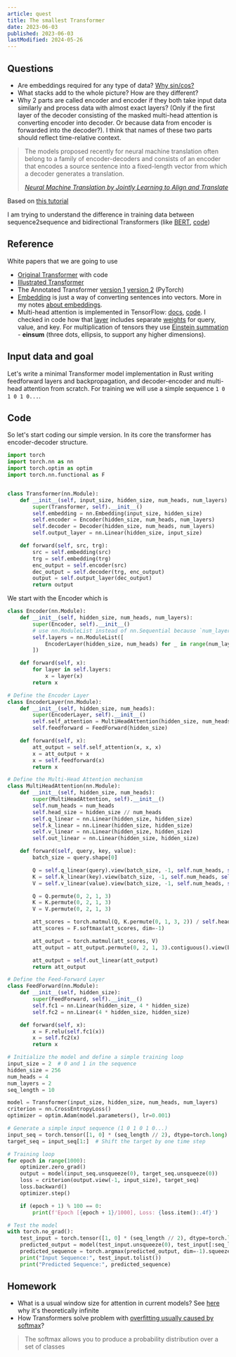 ```yaml
---
article: quest
title: The smallest Transformer
date: 2023-06-03
published: 2023-06-03
lastModified: 2024-05-26
---
```



## Questions

- Are embeddings required for any type of data? [Why sin/cos?](/science/as-always-no-explanation)
- What stacks add to the whole picture? How are they different?
- Why 2 parts are called encoder and encoder if they both take input data similarly and process data with almost exact layers? (Only if the first layer of the decoder consisting of the masked multi-head attention is converting encoder into decoder. Or because data from encoder is forwarded into the decoder?). I think that names of these two parts should reflect time-relative context.

>  The models proposed recently for neural machine translation often belong to a family of encoder-decoders and consists of an encoder that encodes a source sentence into a fixed-length vector from which a decoder generates a translation.
>
> _[Neural Machine Translation by Jointly Learning to Align and Translate](https://arxiv.org/abs/1409.0473)_


Based on [this tutorial](https://www.tensorflow.org/text/tutorials/transformer)

I am trying to understand the difference in training data between sequence2sequence and bidirectional Transformers (like [BERT](https://arxiv.org/pdf/1810.04805.pdf), [code](https://github.com/tensorflow/models/blob/master/official/legacy/bert/bert_models.py))


## Reference

White papers that we are going to use

- [Original Transformer](https://nlp.seas.harvard.edu/2018/04/03/attention.html) with code
- [Illustrated Transformer](https://jalammar.github.io/illustrated-transformer/)
- The Annotated Transformer [version 1](https://nlp.seas.harvard.edu/2018/04/03/attention.html) [version 2](https://nlp.seas.harvard.edu/annotated-transformer/) (PyTorch)
- [Embedding](https://medium.com/deeper-learning/glossary-of-deep-learning-word-embedding-f90c3cec34ca) is just a way of converting sentences into vectors. More in my notes [about embeddings](/science/as-always-no-explanation).
- Multi-head attention is implemented in TensorFlow: [docs](https://www.tensorflow.org/api_docs/python/tf/keras/layers/MultiHeadAttention), [code](https://github.com/tensorflow/addons/blob/v0.20.0/tensorflow_addons/layers/multihead_attention.py#L22-L298). I checked in code how that [layer](https://www.tensorflow.org/api_docs/python/tf/keras/Layer) includes separate [weights](https://www.tensorflow.org/guide/keras/making_new_layers_and_models_via_subclassing) for query, value, and key. For multiplication of tensors they use [Einstein summation](https://rockt.github.io/2018/04/30/einsum) - **einsum** (three dots, ellipsis, to support any higher dimensions).

## Input data and goal

Let's write a minimal Transformer model implementation in Rust writing feedforward layers and backpropagation, and decoder-encoder and multi-head attention from scratch. For training we will use a simple sequence `1 0 1 0 1 0...`.

## Code

So let's start coding our simple version. In its core the transformer has encoder-decoder structure.

```py
import torch
import torch.nn as nn
import torch.optim as optim
import torch.nn.functional as F


class Transformer(nn.Module):
    def __init__(self, input_size, hidden_size, num_heads, num_layers):
        super(Transformer, self).__init__()
        self.embedding = nn.Embedding(input_size, hidden_size)
        self.encoder = Encoder(hidden_size, num_heads, num_layers)
        self.decoder = Decoder(hidden_size, num_heads, num_layers)
        self.output_layer = nn.Linear(hidden_size, input_size)

    def forward(self, src, trg):
        src = self.embedding(src)
        trg = self.embedding(trg)
        enc_output = self.encoder(src)
        dec_output = self.decoder(trg, enc_output)
        output = self.output_layer(dec_output)
        return output
```

We start with the Encoder which is 

```py
class Encoder(nn.Module):
    def __init__(self, hidden_size, num_heads, num_layers):
        super(Encoder, self).__init__()
        # use nn.ModuleList instead of nn.Sequential because `num_layers` is an input parameter
        self.layers = nn.ModuleList([
            EncoderLayer(hidden_size, num_heads) for _ in range(num_layers)
        ])

    def forward(self, x):
        for layer in self.layers:
            x = layer(x)
        return x
```

```py
# Define the Encoder Layer
class EncoderLayer(nn.Module):
    def __init__(self, hidden_size, num_heads):
        super(EncoderLayer, self).__init__()
        self.self_attention = MultiHeadAttention(hidden_size, num_heads)
        self.feedforward = FeedForward(hidden_size)

    def forward(self, x):
        att_output = self.self_attention(x, x, x)
        x = att_output + x
        x = self.feedforward(x)
        return x

# Define the Multi-Head Attention mechanism
class MultiHeadAttention(nn.Module):
    def __init__(self, hidden_size, num_heads):
        super(MultiHeadAttention, self).__init__()
        self.num_heads = num_heads
        self.head_size = hidden_size // num_heads
        self.q_linear = nn.Linear(hidden_size, hidden_size)
        self.k_linear = nn.Linear(hidden_size, hidden_size)
        self.v_linear = nn.Linear(hidden_size, hidden_size)
        self.out_linear = nn.Linear(hidden_size, hidden_size)

    def forward(self, query, key, value):
        batch_size = query.shape[0]

        Q = self.q_linear(query).view(batch_size, -1, self.num_heads, self.head_size)
        K = self.k_linear(key).view(batch_size, -1, self.num_heads, self.head_size)
        V = self.v_linear(value).view(batch_size, -1, self.num_heads, self.head_size)

        Q = Q.permute(0, 2, 1, 3)
        K = K.permute(0, 2, 1, 3)
        V = V.permute(0, 2, 1, 3)

        att_scores = torch.matmul(Q, K.permute(0, 1, 3, 2)) / self.head_size**0.5
        att_scores = F.softmax(att_scores, dim=-1)

        att_output = torch.matmul(att_scores, V)
        att_output = att_output.permute(0, 2, 1, 3).contiguous().view(batch_size, -1, self.num_heads * self.head_size)

        att_output = self.out_linear(att_output)
        return att_output

# Define the Feed-Forward Layer
class FeedForward(nn.Module):
    def __init__(self, hidden_size):
        super(FeedForward, self).__init__()
        self.fc1 = nn.Linear(hidden_size, 4 * hidden_size)
        self.fc2 = nn.Linear(4 * hidden_size, hidden_size)

    def forward(self, x):
        x = F.relu(self.fc1(x))
        x = self.fc2(x)
        return x

# Initialize the model and define a simple training loop
input_size = 2  # 0 and 1 in the sequence
hidden_size = 256
num_heads = 4
num_layers = 2
seq_length = 10

model = Transformer(input_size, hidden_size, num_heads, num_layers)
criterion = nn.CrossEntropyLoss()
optimizer = optim.Adam(model.parameters(), lr=0.001)

# Generate a simple input sequence (1 0 1 0 1 0...)
input_seq = torch.tensor([1, 0] * (seq_length // 2), dtype=torch.long)
target_seq = input_seq[1:]  # Shift the target by one time step

# Training loop
for epoch in range(1000):
    optimizer.zero_grad()
    output = model(input_seq.unsqueeze(0), target_seq.unsqueeze(0))
    loss = criterion(output.view(-1, input_size), target_seq)
    loss.backward()
    optimizer.step()

    if (epoch + 1) % 100 == 0:
        print(f'Epoch [{epoch + 1}/1000], Loss: {loss.item():.4f}')

# Test the model
with torch.no_grad():
    test_input = torch.tensor([1, 0] * (seq_length // 2), dtype=torch.long)
    predicted_output = model(test_input.unsqueeze(0), test_input[:seq_length - 1].unsqueeze(0))
    predicted_sequence = torch.argmax(predicted_output, dim=-1).squeeze().tolist()
    print("Input Sequence:", test_input.tolist())
    print("Predicted Sequence:", predicted_sequence)

```

## Homework

- What is a usual window size for attention in current models? See [here](https://stats.stackexchange.com/questions/411736/why-do-attention-models-need-to-choose-a-maximum-sentence-length/411919#411919) why it's theoretically infinite
- How Transformers solve problem with [overfitting usually caused by softmax](https://smerity.com/articles/2017/mixture_of_softmaxes.html)?

> The softmax allows you to produce a probability distribution over a set of classes